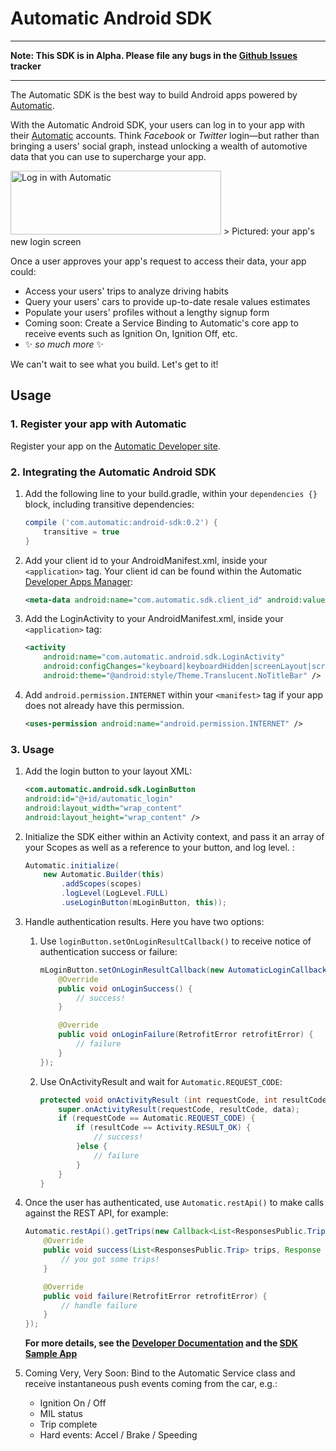 # Automatic Android SDK

---

**Note: This SDK is in Alpha. Please file any bugs in the [Github Issues](https://github.com/Automatic/automatic-android-sdk/issues) tracker**

---

The Automatic SDK is the best way to build Android apps powered by [Automatic](http://automatic.com).

With the Automatic Android SDK, your users can log in to your app with their [Automatic](http://automatic.com) accounts. Think _Facebook_ or _Twitter_ login—but rather than bringing a users' social graph, instead unlocking a wealth of automotive data that you can use to supercharge your app.

<img src='https://github.com/automatic/automatic-android-sdk/blob/master/README/login_button_example.png?raw=true' alt='Log in with Automatic' height='102' width='337'/>
> Pictured: your app's new login screen

Once a user approves your app's request to access their data, your app could:

- Access your users' trips to analyze driving habits
- Query your users' cars to provide up-to-date resale values estimates
- Populate your users' profiles without a lengthy signup form
- Coming soon: Create a Service Binding to Automatic's core app to receive events such as Ignition On, Ignition Off, etc.
- :sparkles: _so much more_ :sparkles:

We can't wait to see what you build. Let's get to it!

## Usage

### 1. Register your app with Automatic

Register your app on the [Automatic Developer site][developers].

### 2. Integrating the Automatic Android SDK

1. Add the following line to your build.gradle, within your `dependencies {}` block, including transitive dependencies:
	```gradle
	compile ('com.automatic:android-sdk:0.2') {
		transitive = true
	}
	```

2. Add your client id to your AndroidManifest.xml, inside your `<application>` tag.  Your client id can be found within the Automatic [Developer Apps Manager](https://developer.automatic.com/dashboard):
	```xml
	<meta-data android:name="com.automatic.sdk.client_id" android:value="your_client_id" />	
	```

3. Add the LoginActivity to your AndroidManifest.xml, inside your `<application>` tag:
	```xml
	<activity
        android:name="com.automatic.android.sdk.LoginActivity"
        android:configChanges="keyboard|keyboardHidden|screenLayout|screenSize|orientation"
        android:theme="@android:style/Theme.Translucent.NoTitleBar" />
	```

4. Add `android.permission.INTERNET` within your `<manifest>` tag if your app does not already have this permission.
	```xml
	<uses-permission android:name="android.permission.INTERNET" />
	```

### 3. Usage

1.  Add the login button to your layout XML:
	```xml
	<com.automatic.android.sdk.LoginButton
    android:id="@+id/automatic_login"
    android:layout_width="wrap_content"
    android:layout_height="wrap_content" />
	``` 

2. Initialize the SDK either within an Activity context, and pass it an array of your Scopes as well as a reference to your button, and log level.  :
	```java
	Automatic.initialize(
        new Automatic.Builder(this)
            .addScopes(scopes)
            .logLevel(LogLevel.FULL)
            .useLoginButton(mLoginButton, this));
	```

3. Handle authentication results.  Here you have two options:

	1. Use `loginButton.setOnLoginResultCallback()` to receive notice of authentication success or failure:
		```java
		mLoginButton.setOnLoginResultCallback(new AutomaticLoginCallbacks() {
            @Override
            public void onLoginSuccess() {
                // success!
            }

            @Override
            public void onLoginFailure(RetrofitError retrofitError) {
                // failure
            }
        });
		```

	2. Use OnActivityResult and wait for `Automatic.REQUEST_CODE`:
		```java
	    protected void onActivityResult (int requestCode, int resultCode, Intent data) {
	        super.onActivityResult(requestCode, resultCode, data);
	        if (requestCode == Automatic.REQUEST_CODE) {
	            if (resultCode == Activity.RESULT_OK) {
	                // success!
	            }else {
	            	// failure
	            }
	        }
	    }
	    ```

4. Once the user has authenticated, use `Automatic.restApi()` to make calls against the REST API, for example:
	```java
	Automatic.restApi().getTrips(new Callback<List<ResponsesPublic.Trip>>() {
        @Override
        public void success(List<ResponsesPublic.Trip> trips, Response response) {
            // you got some trips!
        }

        @Override
        public void failure(RetrofitError retrofitError) {
            // handle failure
        }
    });

	```

	**For more details, see the [Developer Documentation][api-docs] and the [SDK Sample App][sample-app]**

5. Coming Very, Very Soon: Bind to the Automatic Service class and receive instantaneous push events coming from the car, e.g.:
	- Ignition On / Off
	- MIL status
	- Trip complete
	- Hard events: Accel / Brake / Speeding

[developers]: https://developer.automatic.com
[api-docs]: https://developer.automatic.com/documentation/
[sample-app]: https://github.com/Automatic/automatic-android-sdk/tree/master/samples/AutomaticSDKSampleApp
